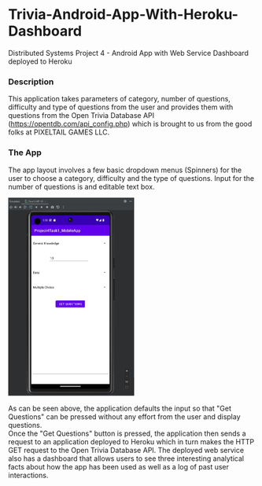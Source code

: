 # Trivia-Android-App-With-Heroku-Dashboard
Distributed Systems Project 4 - Android App with Web Service Dashboard deployed to Heroku

### Description
This application takes parameters of category, number of questions, difficulty and type of questions from the user 
and provides them with questions from the Open Trivia Database API (https://opentdb.com/api_config.php) 
which is brought to us from the good folks at PIXELTAIL GAMES LLC.

### The App
The app layout involves a few basic dropdown menus (Spinners) for the user to choose a category,
difficulty and the type of questions. Input for the number of questions is and editable text box. 

<img src="screenshots/Task 2 Layout.JPG" alt="Android App Layout" title="Android App Layout" width=256>

As can be seen above, the application defaults the input so that "Get Questions" can be pressed without any effort from
the user and display questions.  
Once the "Get Questions" button is pressed, the application then sends a request to an application deployed to Heroku 
which in turn makes the HTTP GET request to the Open Trivia Database API. The deployed web service also has a dashboard
that allows users to see three interesting analytical facts about how the app has been used as well as a log of past
user interactions.

